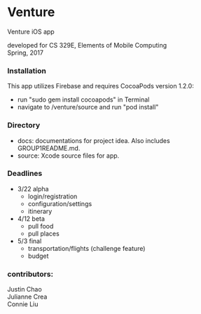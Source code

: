 # Venture
Venture iOS app

developed for CS 329E, Elements of Mobile Computing  
Spring, 2017  

### Installation 
  This app utilizes Firebase and requires CocoaPods version 1.2.0:
  * run "sudo gem install cocoapods" in Terminal
  * navigate to /venture/source and run "pod install"

### Directory
  * docs:   documentations for project idea. Also includes GROUP1README.md.      
  * source: Xcode source files for app.    

### Deadlines
  * 3/22 alpha
    - login/registration
    - configuration/settings
    - itinerary
  * 4/12 beta
    - pull food
    - pull places
  * 5/3 final
    - transportation/flights (challenge feature)
    - budget

### contributors:
Justin Chao  
Julianne Crea  
Connie Liu  

